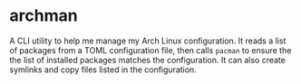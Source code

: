 # archman

A CLI utility to help me manage my Arch Linux configuration. It reads a list of packages from a TOML
configuration file, then calls `pacman` to ensure the the list of installed packages matches the
configuration. It can also create symlinks and copy files listed in the configuration.
